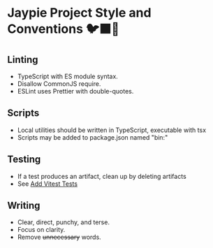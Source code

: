 # Jaypie Project Style and Conventions 🐦‍⬛📙

## Linting

* TypeScript with ES module syntax.
* Disallow CommonJS require.
* ESLint uses Prettier with double-quotes.

## Scripts

* Local utilities should be written in TypeScript, executable with tsx
* Scripts may be added to package.json named "bin:<utility>"

## Testing

* If a test produces an artifact, clean up by deleting artifacts
* See [Add Vitest Tests](./Jaypie_Add_Vitest_Tests.md)

## Writing

* Clear, direct, punchy, and terse.
* Focus on clarity.
* Remove ~~unnecessary~~ words.
